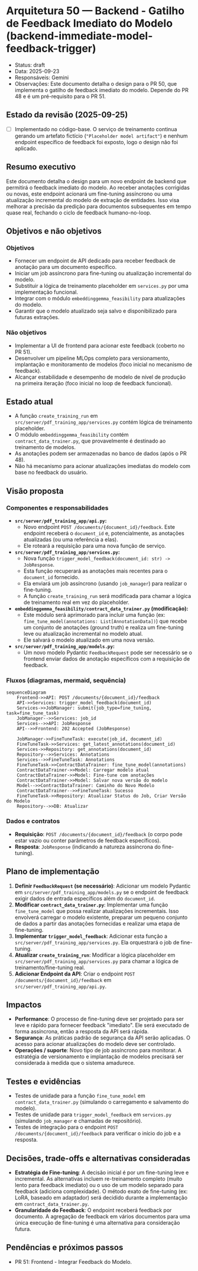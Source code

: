 # Arquitetura 50 — Backend - Gatilho de Feedback Imediato do Modelo (backend-immediate-model-feedback-trigger)

- Status: draft
- Data: 2025-09-23
- Responsáveis: Gemini
- Observações: Este documento detalha o design para o PR 50, que implementa o gatilho de feedback imediato do modelo. Depende do PR 48 e é um pré-requisito para o PR 51.

## Estado da revisão (2025-09-25)

- [ ] Implementado no código-base. O serviço de treinamento continua gerando um artefato fictício (`"Placeholder model artifact"`) e nenhum endpoint específico de feedback foi exposto, logo o design não foi aplicado.

## Resumo executivo

Este documento detalha o design para um novo endpoint de backend que permitirá o feedback imediato do modelo. Ao receber anotações corrigidas ou novas, este endpoint acionará um fine-tuning assíncrono ou uma atualização incremental do modelo de extração de entidades. Isso visa melhorar a precisão da predição para documentos subsequentes em tempo quase real, fechando o ciclo de feedback humano-no-loop.

## Objetivos e não objetivos

### Objetivos
- Fornecer um endpoint de API dedicado para receber feedback de anotação para um documento específico.
- Iniciar um job assíncrono para fine-tuning ou atualização incremental do modelo.
- Substituir a lógica de treinamento placeholder em `services.py` por uma implementação funcional.
- Integrar com o módulo `embeddinggemma_feasibility` para atualizações do modelo.
- Garantir que o modelo atualizado seja salvo e disponibilizado para futuras extrações.

### Não objetivos
- Implementar a UI de frontend para acionar este feedback (coberto no PR 51).
- Desenvolver um pipeline MLOps completo para versionamento, implantação e monitoramento de modelos (foco inicial no mecanismo de feedback).
- Alcançar estabilidade e desempenho de modelo de nível de produção na primeira iteração (foco inicial no loop de feedback funcional).

## Estado atual

- A função `create_training_run` em `src/server/pdf_training_app/services.py` contém lógica de treinamento placeholder.
- O módulo `embeddinggemma_feasibility` contém `contract_data_trainer.py`, que provavelmente é destinado ao treinamento de modelos.
- As anotações podem ser armazenadas no banco de dados (após o PR 48).
- Não há mecanismo para acionar atualizações imediatas do modelo com base no feedback do usuário.

## Visão proposta

### Componentes e responsabilidades
- **`src/server/pdf_training_app/api.py`:**
    - Novo endpoint `POST /documents/{document_id}/feedback`. Este endpoint receberá o `document_id` e, potencialmente, as anotações atualizadas (ou uma referência a elas).
    - Ele roteará a requisição para uma nova função de serviço.
- **`src/server/pdf_training_app/services.py`:**
    - Nova função `trigger_model_feedback(document_id: str) -> JobResponse`.
    - Esta função recuperará as anotações mais recentes para o `document_id` fornecido.
    - Ela enviará um job assíncrono (usando `job_manager`) para realizar o fine-tuning.
    - A função `create_training_run` será modificada para chamar a lógica de treinamento real em vez do placeholder.
- **`embeddinggemma_feasibility/contract_data_trainer.py` (modificação):**
    - Este módulo será aprimorado para incluir uma função (ex: `fine_tune_model(annotations: List[AnnotationData])`) que recebe um conjunto de anotações (ground truth) e realiza um fine-tuning leve ou atualização incremental no modelo atual.
    - Ele salvará o modelo atualizado em uma nova versão.
- **`src/server/pdf_training_app/models.py`:**
    - Um novo modelo Pydantic `FeedbackRequest` pode ser necessário se o frontend enviar dados de anotação específicos com a requisição de feedback.

### Fluxos (diagramas, mermaid, sequência)

```mermaid
sequenceDiagram
    Frontend->>API: POST /documents/{document_id}/feedback
    API->>Services: trigger_model_feedback(document_id)
    Services->>JobManager: submit(job_type=fine_tuning, task=fine_tune_task)
    JobManager-->>Services: job_id
    Services-->>API: JobResponse
    API-->>Frontend: 202 Accepted (JobResponse)

    JobManager->>FineTuneTask: execute(job_id, document_id)
    FineTuneTask->>Services: get_latest_annotations(document_id)
    Services->>Repository: get_annotations(document_id)
    Repository-->>Services: Annotations
    Services-->>FineTuneTask: Annotations
    FineTuneTask->>ContractDataTrainer: fine_tune_model(annotations)
    ContractDataTrainer->>Model: Carregar modelo atual
    ContractDataTrainer->>Model: Fine-tune com anotações
    ContractDataTrainer->>Model: Salvar nova versão do modelo
    Model-->>ContractDataTrainer: Caminho do Novo Modelo
    ContractDataTrainer-->>FineTuneTask: Sucesso
    FineTuneTask->>Repository: Atualizar Status do Job, Criar Versão do Modelo
    Repository-->>DB: Atualizar
```

### Dados e contratos

- **Requisição**: `POST /documents/{document_id}/feedback` (o corpo pode estar vazio ou conter parâmetros de feedback específicos).
- **Resposta**: `JobResponse` (indicando a natureza assíncrona do fine-tuning).

## Plano de implementação

1.  **Definir `FeedbackRequest` (se necessário)**: Adicionar um modelo Pydantic em `src/server/pdf_training_app/models.py` se o endpoint de feedback exigir dados de entrada específicos além do `document_id`.
2.  **Modificar `contract_data_trainer.py`**: Implementar uma função `fine_tune_model` que possa realizar atualizações incrementais. Isso envolverá carregar o modelo existente, preparar um pequeno conjunto de dados a partir das anotações fornecidas e realizar uma etapa de fine-tuning.
3.  **Implementar `trigger_model_feedback`**: Adicionar esta função a `src/server/pdf_training_app/services.py`. Ela orquestrará o job de fine-tuning.
4.  **Atualizar `create_training_run`**: Modificar a lógica placeholder em `src/server/pdf_training_app/services.py` para chamar a lógica de treinamento/fine-tuning real.
5.  **Adicionar Endpoint da API**: Criar o endpoint `POST /documents/{document_id}/feedback` em `src/server/pdf_training_app/api.py`.

## Impactos

- **Performance**: O processo de fine-tuning deve ser projetado para ser leve e rápido para fornecer feedback "imediato". Ele será executado de forma assíncrona, então a resposta da API será rápida.
- **Segurança**: As práticas padrão de segurança da API serão aplicadas. O acesso para acionar atualizações do modelo deve ser controlado.
- **Operações / suporte**: Novo tipo de job assíncrono para monitorar. A estratégia de versionamento e implantação de modelos precisará ser considerada à medida que o sistema amadurece.

## Testes e evidências

- Testes de unidade para a função `fine_tune_model` em `contract_data_trainer.py` (simulando o carregamento e salvamento do modelo).
- Testes de unidade para `trigger_model_feedback` em `services.py` (simulando `job_manager` e chamadas de repositório).
- Testes de integração para o endpoint `POST /documents/{document_id}/feedback` para verificar o início do job e a resposta.

## Decisões, trade-offs e alternativas consideradas

- **Estratégia de Fine-tuning**: A decisão inicial é por um fine-tuning leve e incremental. As alternativas incluem re-treinamento completo (muito lento para feedback imediato) ou o uso de um modelo separado para feedback (adiciona complexidade). O método exato de fine-tuning (ex: LoRA, baseado em adaptador) será decidido durante a implementação em `contract_data_trainer.py`.
- **Granularidade do Feedback**: O endpoint receberá feedback por documento. A agregação de feedback em vários documentos para uma única execução de fine-tuning é uma alternativa para consideração futura.

## Pendências e próximos passos

- PR 51: Frontend - Integrar Feedback do Modelo.